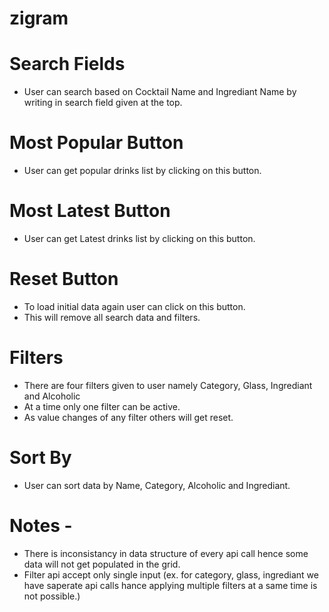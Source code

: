 # zigram

# Search Fields
- User can search based on Cocktail Name and Ingrediant Name by writing in search field given at the top.

# Most Popular Button
- User can get popular drinks list by clicking on this button.

# Most Latest Button
- User can get Latest drinks list by clicking on this button.

# Reset Button
- To load initial data again user can click on this button.
- This will remove all search data and filters.

# Filters
- There are four filters given to user namely Category, Glass, Ingrediant and Alcoholic
- At a time only one filter can be active.
- As value changes of any filter others will get reset.

# Sort By
- User can sort data by Name, Category, Alcoholic and Ingrediant.

# Notes - 
- There is inconsistancy in data structure of every api call hence some data will not get populated in the grid.
- Filter api accept only single input (ex. for category, glass, ingrediant we have saperate api calls hance applying multiple filters at a same time is not possible.)

